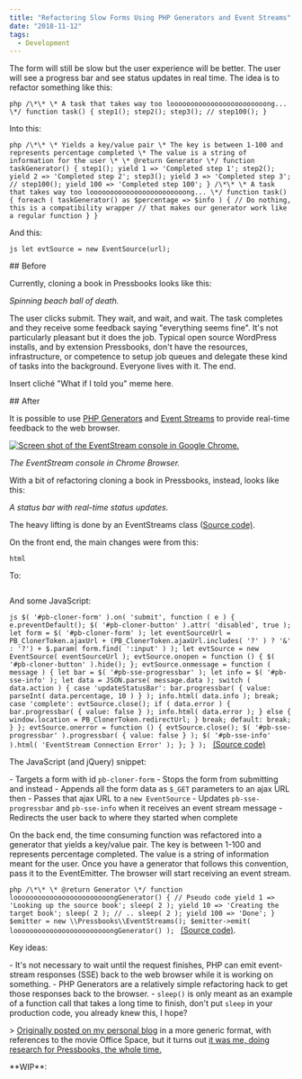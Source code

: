 ```yaml
---
title: "Refactoring Slow Forms Using PHP Generators and Event Streams"
date: "2018-11-12"
tags: 
  - Development
---
```


The form will still be slow but the user experience will be better. The user will see a progress bar and see status updates in real time. The idea is to refactor something like this:

```php /\*\* \* A task that takes way too loooooooooooooooooooooooong... \*/ function task() { step1(); step2(); step3(); // step100(); } ```

Into this:

```php /\*\* \* Yields a key/value pair \* The key is between 1-100 and represents percentage completed \* The value is a string of information for the user \* \* @return Generator \*/ function taskGenerator() { step1(); yield 1 => 'Completed step 1'; step2(); yield 2 => 'Completed step 2'; step3(); yield 3 => 'Completed step 3'; // step100(); yield 100 => 'Completed step 100'; } /\*\* \* A task that takes way too loooooooooooooooooooooooong... \*/ function task() { foreach ( taskGenerator() as $percentage => $info ) { // Do nothing, this is a compatibility wrapper // that makes our generator work like a regular function } } ```

And this:

```js let evtSource = new EventSource(url); ```

\## Before

Currently, cloning a book in Pressbooks looks like this:

_Spinning beach ball of death._

The user clicks submit. They wait, and wait, and wait. The task completes and they receive some feedback saying "everything seems fine". It's not particularly pleasant but it does the job. Typical open source WordPress installs, and by extension Pressbooks, don't have the resources, infrastructure, or competence to setup job queues and delegate these kind of tasks into the background. Everyone lives with it. The end.

Insert cliché "What if I told you" meme here.

\## After

It is possible to use [PHP Generators](http://php.net/manual/en/language.generators.overview.php) and [Event Streams](https://developer.mozilla.org/en-US/docs/Web/API/EventSource) to provide real-time feedback to the web browser.

[![Screen shot of the EventStream console in Google Chrome.](https://pressbooks.org/app/uploads/2018/11/EventStreamConsole.png)](https://pressbooks.org/app/uploads/2018/11/EventStreamConsole.png)

_The EventStream console in Chrome Browser._

With a bit of refactoring cloning a book in Pressbooks, instead, looks like this:

_A status bar with real-time status updates._

The heavy lifting is done by an EventStreams class ([Source code)](https://github.com/pressbooks/pressbooks/blob/c1a41cc95cd49780f39d0f9c1a7148a45b56a439/inc/class-eventstreams.php#L50).

On the front end, the main changes were from this:

```html  ```

To:

```html

```

And some JavaScript:

```js $( '#pb-cloner-form' ).on( 'submit', function ( e ) { e.preventDefault(); $( '#pb-cloner-button' ).attr( 'disabled', true ); let form = $( '#pb-cloner-form' ); let eventSourceUrl = PB_ClonerToken.ajaxUrl + (PB_ClonerToken.ajaxUrl.includes( '?' ) ? '&' : '?') + $.param( form.find( ':input' ) ); let evtSource = new EventSource( eventSourceUrl ); evtSource.onopen = function () { $( '#pb-cloner-button' ).hide(); }; evtSource.onmessage = function ( message ) { let bar = $( '#pb-sse-progressbar' ); let info = $( '#pb-sse-info' ); let data = JSON.parse( message.data ); switch ( data.action ) { case 'updateStatusBar': bar.progressbar( { value: parseInt( data.percentage, 10 ) } ); info.html( data.info ); break; case 'complete': evtSource.close(); if ( data.error ) { bar.progressbar( { value: false } ); info.html( data.error ); } else { window.location = PB_ClonerToken.redirectUrl; } break; default: break; } }; evtSource.onerror = function () { evtSource.close(); $( '#pb-sse-progressbar' ).progressbar( { value: false } ); $( '#pb-sse-info' ).html( 'EventStream Connection Error' ); }; } ); ``` [(Source code)](https://github.com/pressbooks/pressbooks/blob/c1a41cc95cd49780f39d0f9c1a7148a45b56a439/assets/src/scripts/cloner.js#L1)

The JavaScript (and jQuery) snippet:

\- Targets a form with id `pb-cloner-form` - Stops the form from submitting and instead - Appends all the form data as `$_GET` parameters to an ajax URL then - Passes that ajax URL to a `new EventSource` - Updates `pb-sse-progressbar` and `pb-sse-info` when it receives an event stream message - Redirects the user back to where they started when complete

On the back end, the time consuming function was refactored into a generator that yields a key/value pair. The key is between 1-100 and represents percentage completed. The value is a string of information meant for the user. Once you have a generator that follows this convention, pass it to the EventEmitter. The browser will start receiving an event stream.

```php /\*\* \* @return Generator \*/ function loooooooooooooooooooooooongGenerator() { // Pseudo code yield 1 => 'Looking up the source book'; sleep( 2 ); yield 10 => 'Creating the target book'; sleep( 2 ); // .. sleep( 2 ); yield 100 => 'Done'; } $emitter = new \\Pressbooks\\EventStreams(); $emitter->emit( loooooooooooooooooooooooongGenerator() ); ``` [(Source code)](https://github.com/pressbooks/pressbooks/blob/c1a41cc95cd49780f39d0f9c1a7148a45b56a439/inc/class-cloner.php#L343).

Key ideas:

\- It's not necessary to wait until the request finishes, PHP can emit event-stream responses (SSE) back to the web browser while it is working on something. - PHP Generators are a relatively simple refactoring hack to get those responses back to the browser. - `sleep()` is only meant as an example of a function call that takes a long time to finish, don't put `sleep` in your production code, you already knew this, I hope?

\> [Originally posted on my personal blog](http://kizu514.com/blog/refactor-your-slow-form-using-php-generators-and-event-streams/) in a more generic format, with references to the movie Office Space, but it turns out [it was me, doing research for Pressbooks, the whole time.](https://www.youtube.com/watch?v=_sYQeIO6Wyg)

\*\*WIP\*\*:
